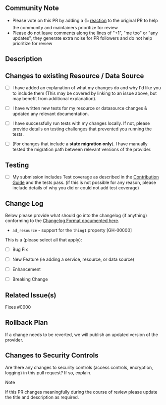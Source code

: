 <!--  All Submissions -->


## Community Note
<!-- Please leave the community note as is. -->
* Please vote on this PR by adding a :thumbsup: [reaction](https://blog.github.com/2016-03-10-add-reactions-to-pull-requests-issues-and-comments/) to the original PR to help the community and maintainers prioritize for review
* Please do not leave comments along the lines of "+1", "me too" or "any updates", they generate extra noise for PR followers and do not help prioritize for review


## Description

<!-- Please include a description below with the reason for the PR, what it is doing, what it is trying to accomplish, and anything relevant for a reviewer to know. 

If this is a breaking change for users please detail how it cannot be avoided and why it should be made in a minor version of the provider -->


## Changes to existing Resource / Data Source

- [ ] I have added an explanation of what my changes do and why I'd like you to include them (This may be covered by linking to an issue above, but may benefit from additional explanation).
- [ ] I have written new tests for my resource or datasource changes & updated any relevant documentation.
- [ ] I have successfully run tests with my changes locally. If not, please provide details on testing challenges that prevented you running the tests.
- [ ] (For changes that include a **state migration only**). I have manually tested the migration path between relevant versions of the provider.


## Testing 

- [ ] My submission includes Test coverage as described in the [Contribution Guide](../blob/main/contributing/topics/guide-new-resource.md) and the tests pass. (if this is not possible for any reason, please include details of why you did or could not add test coverage)

<!-- Please include testing logs or evidence here or an explanation on why no testing evidence can be provided. 

For state migrations please test the changes locally and provide details here, such as the versions involved in testing the migration path. For further details on testing state migration changes please see our guide on [state migrations](https://github.com/hashicorp/terraform-provider-azurerm/blob/main/contributing/topics/guide-state-migrations.md#testing) in the contributor documentation. -->


## Change Log

Below please provide what should go into the changelog (if anything) conforming to the [Changelog Format documented here](../blob/main/contributing/topics/maintainer-changelog.md).

<!-- Replace the changelog example below with your entry. One resource per line. -->

* `ad_resource` - support for the `thing1` property [GH-00000]


<!-- What type of PR is this? -->
This is a (please select all that apply):

- [ ] Bug Fix
- [ ] New Feature (ie adding a service, resource, or data source)
- [ ] Enhancement
- [ ] Breaking Change


## Related Issue(s)
Fixes #0000

<!-- heimdall_github_prtemplate:grc-pci_dss-2024-01-05 -->

## Rollback Plan

If a change needs to be reverted, we will publish an updated version of the provider.

## Changes to Security Controls

Are there any changes to security controls (access controls, encryption, logging) in this pull request? If so, explain.

> [!NOTE] 
> If this PR changes meaningfully during the course of review please update the title and description as required.
